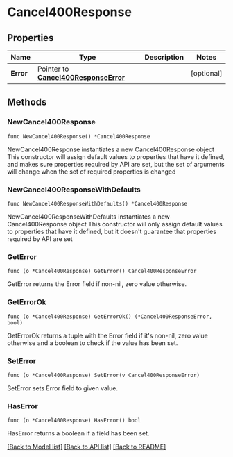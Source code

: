 # Cancel400Response

## Properties

Name | Type | Description | Notes
------------ | ------------- | ------------- | -------------
**Error** | Pointer to [**Cancel400ResponseError**](Cancel400ResponseError.md) |  | [optional] 

## Methods

### NewCancel400Response

`func NewCancel400Response() *Cancel400Response`

NewCancel400Response instantiates a new Cancel400Response object
This constructor will assign default values to properties that have it defined,
and makes sure properties required by API are set, but the set of arguments
will change when the set of required properties is changed

### NewCancel400ResponseWithDefaults

`func NewCancel400ResponseWithDefaults() *Cancel400Response`

NewCancel400ResponseWithDefaults instantiates a new Cancel400Response object
This constructor will only assign default values to properties that have it defined,
but it doesn't guarantee that properties required by API are set

### GetError

`func (o *Cancel400Response) GetError() Cancel400ResponseError`

GetError returns the Error field if non-nil, zero value otherwise.

### GetErrorOk

`func (o *Cancel400Response) GetErrorOk() (*Cancel400ResponseError, bool)`

GetErrorOk returns a tuple with the Error field if it's non-nil, zero value otherwise
and a boolean to check if the value has been set.

### SetError

`func (o *Cancel400Response) SetError(v Cancel400ResponseError)`

SetError sets Error field to given value.

### HasError

`func (o *Cancel400Response) HasError() bool`

HasError returns a boolean if a field has been set.


[[Back to Model list]](../README.md#documentation-for-models) [[Back to API list]](../README.md#documentation-for-api-endpoints) [[Back to README]](../README.md)


